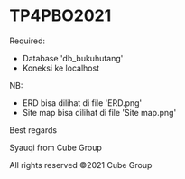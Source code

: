 # TP4PBO2021
Required:
- Database 'db_bukuhutang'
- Koneksi ke localhost

NB:
- ERD bisa dilihat di file 'ERD.png'
- Site map bisa dilihat di file 'Site map.png'

Best regards

Syauqi from Cube Group

All rights reserved ©2021 Cube Group
